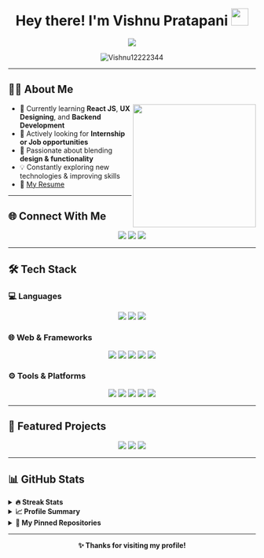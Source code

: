 <h1 align="center">Hey there! I'm Vishnu Pratapani <img src="https://media.giphy.com/media/hvRJCLFzcasrR4ia7z/giphy.gif" width="35"></h1>

<p align="center">
  <a href="https://github.com/DenverCoder1/readme-typing-svg">
    <img src="https://readme-typing-svg.herokuapp.com?font=Fira+Code&size=24&duration=3000&pause=1000&color=00FFD1&center=true&vCenter=true&width=650&height=60&lines=Aspiring+Full-Stack+Developer;Creative+UI%2FUX+Designer;Computer+Science+Engineer;Problem+Solver+%E2%9C%8C%EF%B8%8F" />
  </a>
</p>

<p align="center">
  <img src="https://komarev.com/ghpvc/?username=Vishnu12222344&label=Profile%20Views&color=0e75b6&style=flat-square" alt="Vishnu12222344" />
</p>

---

## 🧑‍💻 About Me

<img align="right" src="https://github.com/7oSkaaa/7oSkaaa/blob/main/Images/Right_Side.gif?raw=true" width="250"/>

- 🌱 Currently learning **React JS**, **UX Designing**, and **Backend Development**
- 💼 Actively looking for **Internship or Job opportunities**
- 🎨 Passionate about blending **design & functionality**
- 💡 Constantly exploring new technologies & improving skills
- 📄 [My Resume](https://drive.google.com/file/d/11QgU3lg1so2rI2XWvNOgtzyFeGIoMMlV/view?usp=drive_link)

---

## 🌐 Connect With Me

<p align="center">
  <a href="mailto:pratapanivishnu@gmail.com"><img src="https://img.shields.io/badge/Gmail-D14836?style=for-the-badge&logo=gmail&logoColor=white"></a>
  <a href="https://github.com/Vishnu12222344"><img src="https://img.shields.io/badge/GitHub-181717?style=for-the-badge&logo=github&logoColor=white"></a>
  <a href="https://www.linkedin.com/in/pratapanivishnu0003"><img src="https://img.shields.io/badge/LinkedIn-0A66C2?style=for-the-badge&logo=linkedin&logoColor=white"></a>
</p>

---

## 🛠️ Tech Stack

### 💻 Languages

<p align="center">
  <img src="https://img.shields.io/badge/C++-00599C?style=for-the-badge&logo=c%2B%2B&logoColor=white" />
  <img src="https://img.shields.io/badge/Java-ED8B00?style=for-the-badge&logo=java&logoColor=white" />
  <img src="https://img.shields.io/badge/JavaScript-F7DF1E?style=for-the-badge&logo=javascript&logoColor=black" />
</p>

### 🌐 Web & Frameworks

<p align="center">
  <img src="https://img.shields.io/badge/HTML5-E34F26?style=for-the-badge&logo=html5&logoColor=white" />
  <img src="https://img.shields.io/badge/CSS3-1572B6?style=for-the-badge&logo=css3&logoColor=white" />
  <img src="https://img.shields.io/badge/Bootstrap-563D7C?style=for-the-badge&logo=bootstrap&logoColor=white" />
  <img src="https://img.shields.io/badge/React-20232A?style=for-the-badge&logo=react&logoColor=61DAFB" />
  <img src="https://img.shields.io/badge/PHP-777BB4?style=for-the-badge&logo=php&logoColor=white" />
</p>

### ⚙️ Tools & Platforms

<p align="center">
  <img src="https://img.shields.io/badge/Git-F05032?style=for-the-badge&logo=git&logoColor=white" />
  <img src="https://img.shields.io/badge/MySQL-005C84?style=for-the-badge&logo=mysql&logoColor=white" />
  <img src="https://img.shields.io/badge/VS%20Code-007ACC?style=for-the-badge&logo=visual-studio-code&logoColor=white" />
  <img src="https://img.shields.io/badge/Figma-F24E1E?style=for-the-badge&logo=figma&logoColor=white" />
  <img src="https://img.shields.io/badge/JSON-000000?style=for-the-badge&logo=json&logoColor=white" />
</p>

---

## 🚀 Featured Projects

<p align="center">
  <a href="https://sainathaenterprises.netlify.app/"><img src="https://img.shields.io/badge/Sainatha%20Enterprises-E34F26?style=for-the-badge&logo=netlify&logoColor=white" /></a>
  <a href="https://github.com/Vishnu12222344/BloodNetwork360"><img src="https://img.shields.io/badge/BloodNetwork360-1572B6?style=for-the-badge&logo=github&logoColor=white" /></a>
  <a href="https://github.com/Vishnu12222344/Online-Furniture-Store-"><img src="https://img.shields.io/badge/Online%20Furniture%20Store-24292F?style=for-the-badge&logo=github&logoColor=white" /></a>
</p>

---

## 📊 GitHub Stats

<details>
  <summary><b>🔥 Streak Stats</b></summary>
  <p align="center">
    <img src="https://github-readme-streak-stats.herokuapp.com/?user=Vishnu12222344&theme=tokyonight_duo" />
  </p>
</details>

<details>
  <summary><b>📈 Profile Summary</b></summary>
  <p align="center">
    <img src="https://github-readme-stats.vercel.app/api?username=Vishnu12222344&show_icons=true&theme=tokyonight&layout=compact" height="180px"/>
    <img src="https://github-readme-stats.vercel.app/api/top-langs?username=Vishnu12222344&layout=compact&theme=tokyonight" height="180px"/>
  </p>
</details>

<details>
  <summary><b>📁 My Pinned Repositories</b></summary>
  <p align="center">
    <a href="https://github.com/Vishnu12222344/BloodNetwork360">
      <img src="https://github-readme-stats.vercel.app/api/pin/?username=Vishnu12222344&repo=BloodNetwork360&theme=tokyonight" />
    </a>
    <a href="https://github.com/Vishnu12222344/Weather-Predictor-app">
      <img src="https://github-readme-stats.vercel.app/api/pin/?username=Vishnu12222344&repo=Weather-Predictor-app&theme=tokyonight" />
    </a>
    <a href="https://github.com/Vishnu12222344/Sainatha-Enterprises">
      <img src="https://github-readme-stats.vercel.app/api/pin/?username=Vishnu12222344&repo=Weather-Predictor-app&theme=tokyonight" />
    </a>
    
  </p>
</details>

---

<p align="center"><b>✨ Thanks for visiting my profile!</b></p>

